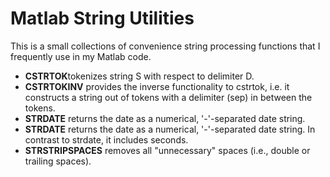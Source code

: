 # Matlab String Utilities

This is a small collections of convenience string processing functions that I frequently use in my Matlab code.

* **CSTRTOK**tokenizes string S with respect to delimiter D.
* **CSTRTOKINV** provides the inverse functionality to cstrtok, i.e. it constructs a string out of tokens with a delimiter (sep) in between the tokens.
* **STRDATE** returns the date as a numerical, '-'-separated date string.
* **STRDATE** returns the date as a numerical, '-'-separated date string. In contrast to strdate, it includes seconds.
* **STRSTRIPSPACES** removes all "unnecessary" spaces (i.e., double or trailing spaces).
